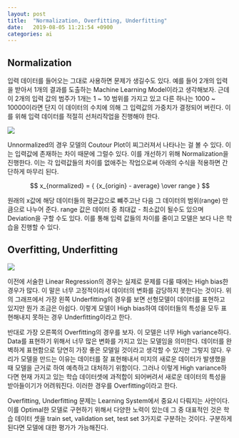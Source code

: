 ```yaml
---
layout: post
title:  "Normalization, Overfitting, Underfitting"
date:   2019-08-05 11:21:54 +0900
categories: ai
---
```


## Normalization
입력 데이터를 들어오는 그대로 사용하면 문제가 생길수도 있다. 예를 들어 2개의 입력을 받아서 1개의 결과를 도출하는 Machine Learning Model이라고 생각해보자. 근데 이 2개의 입력 값의 범주가 1개는 1 ~ 10 범위를 가지고 있고 다른 하나는 1000 ~ 10000이라면 단지 이 데이터의 수치에 의해 그 입력값의 가중치가 결정되어 버린다. 이를 위해 입력 데이터를 적절히 선처리작업을 진행해야 한다.

![](/res/2019-08-05-normalization-overfitting-underfitting/1.PNG)

Unnormalized의 경우 모델의 Coutour Plot이 찌그러져서 나타나는 걸 볼 수 있다. 이는 입력값에 존재하는 차이 때문에 그럴수 있다. 이를 개선하기 위해 Normalization을 진행한다. 이는 각 입력값들의 차이를 없애주는 작업으로써 아래의 수식을 적용하면 간단하게 마무리 된다.

$$ x_{normalized} = { {x_{origin} - average} \over range } $$

원래의 x값에 해당 데이터들의 평균값으로 뺴주고난 다음 그 데이터의 범위(range) 만큼으로 나누어 준다. range 값은 데이터 중 최대값 - 최소값이 될수도 있으며 Deviation을 구할 수도 있다. 이를 통해 입력 값들의 차이를 줄이고 모델은 보다 나은 학습을 진행할 수 있다.

## Overfitting, Underfitting

![](/res/2019-08-05-normalization-overfitting-underfitting/2.PNG)

이전에 서술한 Linear Regression의 경우는 실제로 문제를 다룰 때에는 High bias한 경우가 많다. 이 말은 너무 고정적이라서 데이터의 변화를 감당하지 못한다는 것이다. 위의 그래프에서 가장 왼쪽 Underfitting의 경우를 보면 선형모델이 데이터를 표현하고 있지만 뭔가 조금은 아쉽다. 이렇게 모델이 High bias하여 데이터들의 특성을 모두 표현해내지 못하는 경우 Underfitting이라고 한다.

반대로 가장 오른쪽의 Overfitting의 경우를 보자. 이 모델은 너무 High variance하다. Data를 표현하기 위해서 너무 많은 변화를 가지고 있는 모델임을 의미한다. 데이터를 완벽하게 표현함으로 당연히 가장 좋은 모델일 것이라고 생각할 수 있지만 그렇지 않다. 우리가 모델을 만드는 이유는 데이터를 잘 표현해내서 미지의 새로운 데이터가 발생했을 때 모델을 근거로 하여 예측하고 대처하기 위함이다. 그러나 이렇게 High variance하다면 현재 가지고 있는 학습 데이터셋에 과적합이 되어버려서 새로운 데이터의 특성을 받아들이기가 어려워진다. 이러한 경우를 Overfitting이라고 한다.

Overfitting, Underfitting 문제는 Learning System에서 중요시 다뤄지는 사안이다. 이를 Optimal한 모델로 구현하기 위해서 다양한 노력이 있는데 그 중 대표적인 것은 학습 데이터 셋을 train set, validation set, test set 3가지로 구분하는 것이다. 구분하게 된다면 모델에 대한 평가가 가능해진다.


